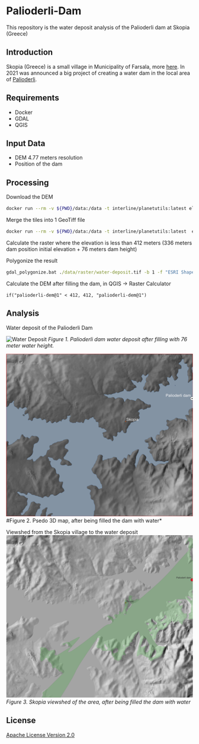 # Palioderli-Dam
This repository is the water deposit analysis of the Palioderli dam at Skopia (Greece)

## Introduction

Skopia (Greece) is a small village in Municipality of Farsala, more [here](https://el.wikipedia.org/wiki/%CE%A3%CE%BA%CE%BF%CF%80%CE%B9%CE%AC_%CE%A6%CE%B1%CF%81%CF%83%CE%AC%CE%BB%CF%89%CE%BD).
In 2021 was announced a big project of creating a water dam in the local area of [Palioderli](./data/report/analytiko_enimerotiko_fragmatos_skopias_9_2009.pdf).

## Requirements

- Docker
- GDAL
- QGIS

## Input Data

- DEM 4.77 meters resolution
- Position of the dam

## Processing

Download the DEM

```bash
docker run --rm -v ${PWD}/data:/data -t interline/planetutils:latest elevation_tile_download --outpath=data/elevation --bbox=22.37298,39.10379,22.52401,39.21161 --zoom=14

```

Merge the tiles into 1 GeoTiff file

```bash
docker run --rm -v ${PWD}/data:/data -t interline/planetutils:latest  elevation_tile_merge palioderli-dem.tif data/
```

Calculate the raster where the elevation is less than 412 meters (336 meters dam position initial elevation + 76 meters dam height)

Polygonize the result

```cmd
gdal_polygonize.bat ./data/raster/water-deposit.tif -b 1 -f "ESRI Shapefile" ./data/vector/water-deposit.shp water-deposit DN
```

Calculate the DEM after filling the dam, in QGIS -> Raster Calculator

```text
if("palioderli-dem@1" < 412, 412, "palioderli-dem@1")
```

## Analysis

Water deposit of the Palioderli Dam

![Water Deposit](./images/water-deposit.jpeg)
*Figure 1. Palioderli dam water deposit after filling with 76 meter water height.*

![Psedo 3D Map](./images/psedo-3d.jpeg)
#Figure 2. Psedo 3D map,  after being filled the dam with water*

Viewshed from the Skopia village to the water deposit
![Viewshed](./images/viewshed.jpeg)
*Figure 3. Skopia viewshed of the area, after being filled the dam with water*

## License

[Apache License Version 2.0](./LICENSE)
